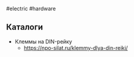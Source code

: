 #electric #hardware 

## Каталоги
- Клеммы на DIN-рейку
	- https://npo-silat.ru/klemmy-dlya-din-reiki/